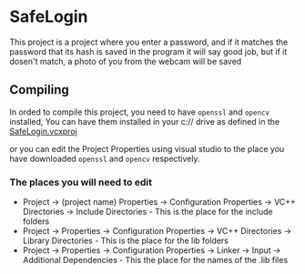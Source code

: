 # SafeLogin

This project is a project where you enter a password,
and if it matches the password that its hash is saved in the program it will say good job,
but if it dosen't match, a photo of you from the webcam will be saved

## Compiling

In orded to compile this project, you need to have `openssl` and `opencv` installed,
You can have them installed in your c:// drive as defined in the [SafeLogin.vcxproj](SafeLogin/SafeLogin.vcxproj)

or you can edit the Project Properties using visual studio to the place you have downloaded `openssl` and `opencv` respectively.
### The places you will need to edit
* Project -> (project name) Properties -> Configuration Properties -> VC++ Directories -> Include Directories - This is the place for the include folders
* Project -> Properties -> Configuration Properties -> VC++ Directories -> Library Directories - This is the place for the lib folders
* Project -> Properties -> Configuration Properties -> Linker -> Input -> Additional Dependencies - This the place for the names of the .lib files

